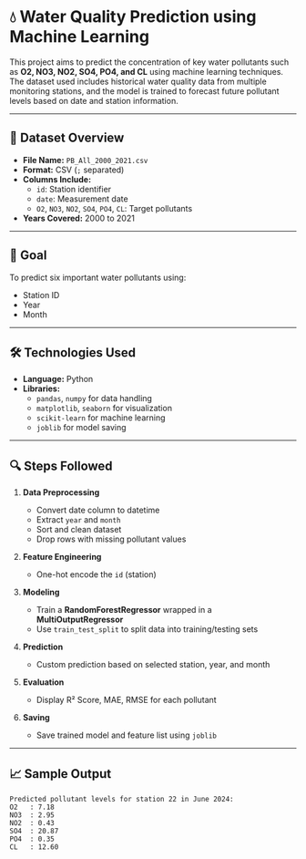 # 💧 Water Quality Prediction using Machine Learning

This project aims to predict the concentration of key water pollutants such as **O2, NO3, NO2, SO4, PO4, and CL** using machine learning techniques. The dataset used includes historical water quality data from multiple monitoring stations, and the model is trained to forecast future pollutant levels based on date and station information.

---

## 📁 Dataset Overview

- **File Name:** `PB_All_2000_2021.csv`
- **Format:** CSV (`;` separated)
- **Columns Include:**
  - `id`: Station identifier
  - `date`: Measurement date
  - `O2`, `NO3`, `NO2`, `SO4`, `PO4`, `CL`: Target pollutants
- **Years Covered:** 2000 to 2021

---

## 🎯 Goal

To predict six important water pollutants using:
- Station ID
- Year
- Month

---

## 🛠️ Technologies Used

- **Language:** Python
- **Libraries:**
  - `pandas`, `numpy` for data handling
  - `matplotlib`, `seaborn` for visualization
  - `scikit-learn` for machine learning
  - `joblib` for model saving

---

## 🔍 Steps Followed

1. **Data Preprocessing**
   - Convert date column to datetime
   - Extract `year` and `month`
   - Sort and clean dataset
   - Drop rows with missing pollutant values

2. **Feature Engineering**
   - One-hot encode the `id` (station)

3. **Modeling**
   - Train a **RandomForestRegressor** wrapped in a **MultiOutputRegressor**
   - Use `train_test_split` to split data into training/testing sets

4. **Prediction**
   - Custom prediction based on selected station, year, and month

5. **Evaluation**
   - Display R² Score, MAE, RMSE for each pollutant

6. **Saving**
   - Save trained model and feature list using `joblib`

---

## 📈 Sample Output

```text
Predicted pollutant levels for station 22 in June 2024:
O2   : 7.18
NO3  : 2.95
NO2  : 0.43
SO4  : 20.87
PO4  : 0.35
CL   : 12.60




